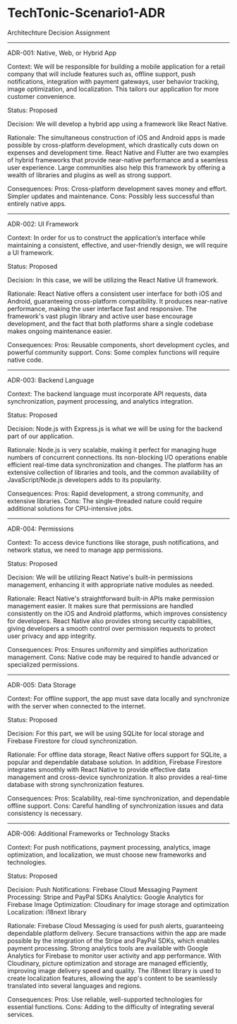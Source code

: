 # TechTonic-Scenario1-ADR

Architechture Decision Assignment

--------------------------------------------

ADR-001: Native, Web, or Hybrid App

Context:
We will be responsible for building a mobile application for a retail company that will include features such as, offline support, push notifications, integration with payment gateways, user behavior tracking, image optimization, and localization. This tailors our application for more customer convenience.

Status:
Proposed

Decision:
We will develop a hybrid app using a framework like React Native.

Rationale:
The simultaneous construction of iOS and Android apps is made possible by cross-platform development, which drastically cuts down on expenses and development time. React Native and Flutter are two examples of hybrid frameworks that provide near-native performance and a seamless user experience. Large communities also help this framework by offering a wealth of libraries and plugins as well as strong support.

Consequences:
Pros: Cross-platform development saves money and effort. Simpler updates and maintenance.
Cons: Possibly less successful than entirely native apps.

--------------------------------------------

ADR-002: UI Framework

Context:
In order for us to construct the application’s interface while maintaining a consistent, effective, and user-friendly design, we will require a UI framework.

Status:
Proposed

Decision:
In this case, we will be utilizing the React Native UI framework.

Rationale:
React Native offers a consistent user interface for both iOS and Android, guaranteeing cross-platform compatibility. It produces near-native performance, making the user interface fast and responsive. The framework's vast plugin library and active user base encourage development, and the fact that both platforms share a single codebase makes ongoing maintenance easier.

Consequences:
Pros: Reusable components, short development cycles, and powerful community support.
Cons: Some complex functions will require native code.

--------------------------------------------

ADR-003: Backend Language

Context:
The backend language must incorporate API requests, data synchronization, payment processing, and analytics integration.

Status:
Proposed

Decision:
Node.js with Express.js is what we will be using  for the backend part of our application.

Rationale:
Node.js is very scalable, making it perfect for managing huge numbers of concurrent connections. Its non-blocking I/O operations enable efficient real-time data synchronization and changes. The platform has an extensive collection of libraries and tools, and the common availability of JavaScript/Node.js developers adds to its popularity.

Consequences:
Pros: Rapid development, a strong community, and extensive libraries.
Cons: The single-threaded nature could require additional solutions for CPU-intensive jobs.

--------------------------------------------

ADR-004: Permissions

Context:
To access device functions like storage, push notifications, and network status, we need to manage app permissions.

Status:
Proposed

Decision:
We will be utilizing React Native's built-in permissions management, enhancing it with appropriate native modules as needed.

Rationale:
React Native's straightforward built-in APIs make permission management easier. It makes sure that permissions are handled consistently on the iOS and Android platforms, which improves consistency for developers. React Native also provides strong security capabilities, giving developers a smooth control over permission requests to protect user privacy and app integrity.

Consequences:
Pros: Ensures uniformity and simplifies authorization management.
Cons: Native code may be required to handle advanced or specialized permissions.

--------------------------------------------

ADR-005: Data Storage

Context:
For offline support, the app must save data locally and synchronize with the server when connected to the internet.

Status:
Proposed

Decision:
For this part, we will be using SQLite for local storage and Firebase Firestore for cloud synchronization.

Rationale:
For offline data storage, React Native offers support for SQLite, a popular and dependable database solution. In addition, Firebase Firestore integrates smoothly with React Native to provide effective data management and cross-device synchronization. It also provides a real-time database with strong synchronization features.

Consequences:
Pros: Scalability, real-time synchronization, and dependable offline support.
Cons: Careful handling of synchronization issues and data consistency is necessary.

--------------------------------------------

ADR-006: Additional Frameworks or Technology Stacks

Context:
For push notifications, payment processing, analytics, image optimization, and localization, we must choose new frameworks and technologies.

Status:
Proposed

Decision:
Push Notifications: Firebase Cloud Messaging
Payment Processing: Stripe and PayPal SDKs
Analytics: Google Analytics for Firebase
Image Optimization: Cloudinary for image storage and optimization
Localization: i18next library

Rationale:
Firebase Cloud Messaging  is used for push alerts, guaranteeing dependable platform delivery. Secure transactions within the app are made possible by the integration of the Stripe and PayPal SDKs, which enables payment processing. Strong analytics tools are available with Google Analytics for Firebase to monitor user activity and app performance. With Cloudinary, picture optimization and storage are managed efficiently, improving image delivery speed and quality. The i18next library is used to create localization features, allowing the app's content to be seamlessly translated into several languages and regions.

Consequences:
Pros: Use reliable, well-supported technologies for essential functions.
Cons: Adding to the difficulty of integrating several services.
